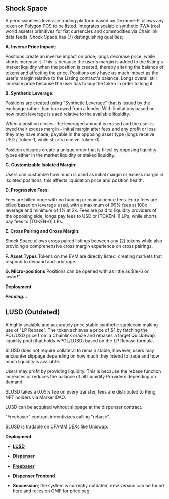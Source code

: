 ## **Shock Space**

A permissionless leverage trading platform based on Dexhune-P, allows any token on Polygon POS to be listed. Integrates scalable synthetic RWA (real world assets) primitives for fiat currencies and commodities via Chainlink data feeds. Shock Space has (7) distinguishing qualities; 

**A. Inverse Price Impact**:

Positions create an inverse impact on price; longs decrease price, while shorts increase it. 
This is because the user's margin is added to the listing's market liquidity when the position is created, thereby altering the balance of tokens and affecting the price. 
Positions only have as much impact as the user's margin relative to the Listing contract's balance. 
Longs overall still increase price because the user has to buy the token in order to long it.

**B. Synthetic Leverage**:

Positions are created using "Synthetic Leverage" that is issued by the exchange rather than borrowed from a lender. With limitations based on how much leverage is used relative to the available liquidity. 

When a position closes; the leveraged amount is erased and the user is owed their excess margin - initial margin after fees and any profit or loss they may have made, payable in the opposing asset type (longs receive USD / Token-1, while shorts receive Token-0). 

Position closures create a unique order that is filled by opposing liquidity types either in the market liquidity or staked liquidity. 

**C. Customizable Isolated Margin**:

Users can customize how much is used as initial margin or excess margin in isolated positions, this affects liquidation price and position health. 

**D. Progressive Fees**:

Fees are billed once with no funding or maintainence fees. Entry fees are billed based on leverage used, with a maximum of 99% fees at 100x leverage and minimum of 1% at 2x. 
Fees are paid to liquidity providers of the opposing side; longs pay fees to USD or [TOKEN-1] LPs, while shorts pay fees to [TOKEN-0] LPs. 

**E. Cross Pairing and Cross Margin**:

Shock Space allows cross paired listings between any (2) tokens while also providing a comprehensive cross margin experience on cross pairings.

**F. Asset Types**
Tokens on the EVM are directly listed, creating markets that respond to demand and arbitrage.

**G. Micro-positions**
Positions can be opened with as little as $1e-6 or lower!" 

**Deployment**

***Pending...***

## **LUSD (Outdated)**
A highly scalable and accurately price stable synthetic stablecoin making use of "LP Rebase".
The token achieves a price of $1 by fetching the POL/USD price from a Chainlink oracle and rebases a target QuickSwap liquidity pool (that holds wPOL/LUSD) based on the LP Rebase formula. 

$LUSD does not require collateral to remain stable, however, users may encounter slippage depending on how much they intend to trade and how much liquidity is available. 

Users may profit by providing liquidity.  This is because the rebase function increases or reduces the balance of all Liquidity Providers depending on demand. 

$LUSD takes a 0.05% fee on every transfer, fees are distributed to Peng NFT holders via Marker DAO. 

LUSD can be acquired without slippage at the dispenser contract.

"Freebaser" contract incentivizes calling "rebase". 

$LUSD is tradable on CFAMM DEXs like Uniswap. 

**Deployment**
- **[LUSD](https://polygonscan.com/address/0xF0FD398Ca09444F771eC968d9cbF073a744A544c#readContract)**
- **[Dispenser](https://polygonscan.com/address/0xB709FafF4f731bfD767354738cB8A38D08a92920#writeContract)**
- **[Freebaser](https://polygonscan.com/address/0x3bA341ea464ae63372Bfe60B572E677CE0d9a3Ba#writeContract)**

- **[Dispenser Frontend](https://link.dexhune.eth.limo)**

- **Succession**; the system is currently outdated, new version can be found [here](https://github.com/Peng-Protocol/Dexhune-P/tree/main/LAU) and relies on OMF for price peg. 
